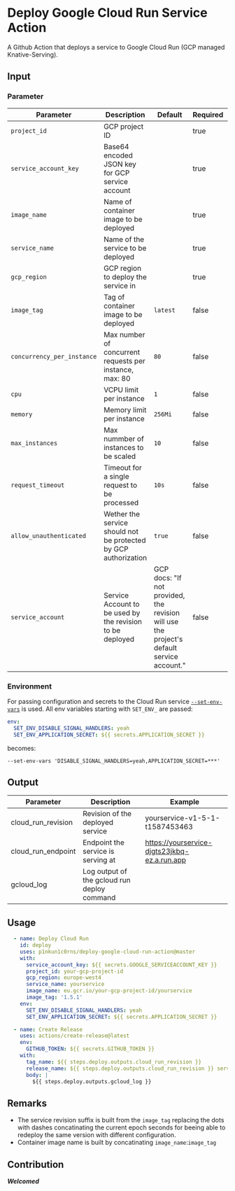 # Deploy Google Cloud Run Service Action

A Github Action that deploys a service to Google Cloud Run (GCP managed Knative-Serving).

## Input

### Parameter

| Parameter | Description | Default | Required | Reference |
|---|---|---|---|---|
| `project_id` | GCP project ID |  | true | [gcloud](https://cloud.google.com/sdk/gcloud/reference#--project) |
| `service_account_key` | Base64 encoded JSON key for GCP service account |  | true | [gcloud auth](https://cloud.google.com/sdk/gcloud/reference/auth/activate-service-account#--key-file) |
| `image_name` | Name of container image to be deployed |  | true | [gcloud run deploy](https://cloud.google.com/sdk/gcloud/reference/run/deploy#--image) |
| `service_name` | Name of the service to be deployed |  | true | [gcloud run deploy](https://cloud.google.com/sdk/gcloud/reference/run/deploy#SERVICE) |
| `gcp_region` | GCP region to deploy the service in |  | true | [gcloud run deploy](https://cloud.google.com/sdk/gcloud/reference/run/deploy#--region) |
| `image_tag` | Tag of container image to be deployed | `latest` | false | [gcloud run deploy](https://cloud.google.com/sdk/gcloud/reference/run/deploy#--image) |
| `concurrency_per_instance` | Max number of concurrent requests per instance, max: 80 | `80` | false | [gcloud run deploy](https://cloud.google.com/sdk/gcloud/reference/run/deploy#--concurrency) |
| `cpu` | VCPU limit per instance | `1` | false | [gcloud run deploy](https://cloud.google.com/sdk/gcloud/reference/run/deploy#--cpu) |
| `memory` | Memory limit per instance | `256Mi` | false | [gcloud run deploy](https://cloud.google.com/sdk/gcloud/reference/run/deploy#--memory) |
| `max_instances` | Max nummber of instances to be scaled | `10` | false | [gcloud run deploy](https://cloud.google.com/sdk/gcloud/reference/run/deploy#--max-instances) |
| `request_timeout` | Timeout for a single request to be processed | `10s` | false | [gcloud run deploy](https://cloud.google.com/sdk/gcloud/reference/run/deploy#--timeout) |
| `allow_unauthenticated` | Wether the service should not be protected by GCP authorization | `true` | false | [gcloud run deploy](https://cloud.google.com/sdk/gcloud/reference/run/deploy) |
| `service_account` | Service Account to be used by the revision to be deployed | GCP docs: "If not provided, the revision will use the project's default service account." | false | [gcloud_run_deploy](https://cloud.google.com/sdk/gcloud/reference/run/deploy#--service-account) |

### Environment

For passing configuration and secrets to the Cloud Run service [`--set-env-vars`](https://cloud.google.com/sdk/gcloud/reference/run/deploy#--set-env-vars) is used.
All env variables starting with `SET_ENV_` are passed:
```yaml
env:
  SET_ENV_DISABLE_SIGNAL_HANDLERS: yeah
  SET_ENV_APPLICATION_SECRET: ${{ secrets.APPLICATION_SECRET }}
```
becomes:
```shell script
--set-env-vars 'DISABLE_SIGNAL_HANDLERS=yeah,APPLICATION_SECRET=***'
```

## Output

| Parameter | Description | Example |
|---|---|---|
| cloud_run_revision | Revision of the deployed service | yourservice-v1-5-1-t1587453463 |
| cloud_run_endpoint | Endpoint the service is serving at | https://yourservice-djgts23jkbq-ez.a.run.app |
| gcloud_log | Log output of the gcloud run deploy command |  |

## Usage

```yaml
  - name: Deploy Cloud Run
    id: deploy
    uses: p1nkun1c0rns/deploy-google-cloud-run-action@master
    with:
      service_account_key: ${{ secrets.GOOGLE_SERVICEACCOUNT_KEY }}
      project_id: your-gcp-project-id
      gcp_region: europe-west4
      service_name: yourservice
      image_name: eu.gcr.io/your-gcp-project-id/yourservice
      image_tag: '1.5.1'
    env:
      SET_ENV_DISABLE_SIGNAL_HANDLERS: yeah
      SET_ENV_APPLICATION_SECRET: ${{ secrets.APPLICATION_SECRET }}

  - name: Create Release
    uses: actions/create-release@latest
    env:
      GITHUB_TOKEN: ${{ secrets.GITHUB_TOKEN }}
    with:
      tag_name: ${{ steps.deploy.outputs.cloud_run_revision }}
      release_name: ${{ steps.deploy.outputs.cloud_run_revision }} serving at ${{ steps.deploy.outputs.cloud_run_endpoint }}
      body: |
        ${{ steps.deploy.outputs.gcloud_log }}
```

## Remarks

* The service revision suffix is built from the `image_tag` replacing the dots with dashes concatinating the current epoch seconds for beeing able to redeploy the same version with different configuration.
* Container image name is built by concatinating `image_name`:`image_tag`

## Contribution

***Welcomed***
